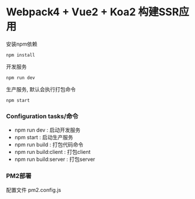 # Webpack4 + Vue2 + Koa2 构建SSR应用
> 
安装npm依赖
```npm
npm install
```
开发服务
```npm
npm run dev
```
生产服务, 默认会执行打包命令
```npm
npm start
```

### Configuration tasks/命令
* npm run dev : 启动开发服务
* npm start : 启动生产服务
* npm run build : 打包代码命令
* npm run build:client : 打包client
* npm run build:server : 打包server

### PM2部署

配置文件 pm2.config.js
